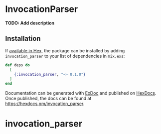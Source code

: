 # InvocationParser

**TODO: Add description**

## Installation

If [available in Hex](https://hex.pm/docs/publish), the package can be installed
by adding `invocation_parser` to your list of dependencies in `mix.exs`:

```elixir
def deps do
  [
    {:invocation_parser, "~> 0.1.0"}
  ]
end
```

Documentation can be generated with [ExDoc](https://github.com/elixir-lang/ex_doc)
and published on [HexDocs](https://hexdocs.pm). Once published, the docs can
be found at <https://hexdocs.pm/invocation_parser>.

# invocation_parser
